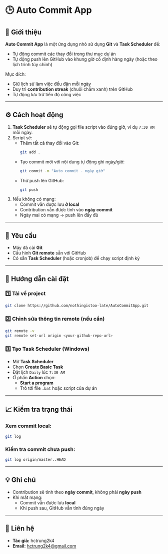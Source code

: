 
# 🕒 Auto Commit App

## 📌 Giới thiệu
**Auto Commit App** là một ứng dụng nhỏ sử dụng **Git** và **Task Scheduler** để:
- Tự động commit các thay đổi trong thư mục dự án
- Tự động push lên GitHub vào khung giờ cố định hàng ngày (hoặc theo lịch trình tùy chỉnh)

Mục đích:
- Giữ lịch sử làm việc đều đặn mỗi ngày
- Duy trì **contribution streak** (chuỗi chấm xanh) trên GitHub
- Tự động lưu trữ tiến độ công việc

---

## ⚙️ Cách hoạt động

1. **Task Scheduler** sẽ tự động gọi file script vào đúng giờ, ví dụ `7:30 AM` mỗi ngày.
2. Script sẽ:
   - Thêm tất cả thay đổi vào Git:
     ```bash
     git add .
     ```
   - Tạo commit mới với nội dung tự động ghi ngày/giờ:
     ```bash
     git commit -m "Auto commit - ngày giờ"
     ```
   - Thử push lên GitHub:
     ```bash
     git push
     ```
3. Nếu không có mạng:
   - Commit vẫn được lưu **ở local**
   - Contribution vẫn được tính vào **ngày commit**
   - Ngày mai có mạng → push lên đầy đủ

---

## 📝 Yêu cầu
- Máy đã cài **Git**
- Cấu hình **Git remote** sẵn với GitHub
- Có sẵn **Task Scheduler** (hoặc cronjob) để chạy script định kỳ

---

## 🚀 Hướng dẫn cài đặt

### 1️⃣ Tải về project
```bash
git clone https://github.com/nothingistoo-late/AutoCommitApp.git
```

### 2️⃣ Chỉnh sửa thông tin remote (nếu cần)
```bash
git remote -v
git remote set-url origin <your-github-repo-url>
```

### 3️⃣ Tạo Task Scheduler (Windows)
- Mở **Task Scheduler**
- Chọn **Create Basic Task**
- Đặt lịch `Daily` lúc `7:30 AM`
- Ở phần **Action** chọn:
  - **Start a program**
  - Trỏ tới file `.bat` hoặc script của dự án

---

## 📈 Kiểm tra trạng thái

### Xem commit local:
```bash
git log
```

### Kiểm tra commit chưa push:
```bash
git log origin/master..HEAD
```

---

## 💡 Ghi chú
- Contribution sẽ tính theo **ngày commit**, không phải **ngày push**
- Khi mất mạng:
  - Commit vẫn được lưu **local**
  - Khi push sau, GitHub vẫn tính đúng ngày

---

## 📮 Liên hệ
- **Tác giả:** hctrung2k4  
- **Email:** hctrung2k4@gmail.com
